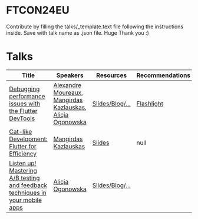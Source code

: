 # FTCON24EU


Contribute by filling the talks/_template.text file following the instructions inside. Save with talk name as .json file. Huge Thank you :)
# Talks


| Title | Speakers | Resources | Recommendations |
| ----- | -------- | --------- | --------------- |
| [Debugging performance issues with the Flutter DevTools]() | [Alexandre Moureaux](https://github.com/martin-bertele/ftcon24eu/blob/main/Speakers.md#alexandre-moureaux), [Mangirdas Kazlauskas](https://github.com/martin-bertele/ftcon24eu/blob/main/Speakers.md#mangirdas-kazlauskas), [Alicja Ogonowska](https://github.com/martin-bertele/ftcon24eu/blob/main/Speakers.md#alicja-ogonowska) | [Slides/Blog/...]() | [Flashlight](https://github.com/bamlab/flashlight) |
| [Cat-like Development: Flutter for Efficiency]() | [Mangirdas Kazlauskas](https://github.com/martin-bertele/ftcon24eu/blob/main/Speakers.md#mangirdas-kazlauskas) | [Slides](https://kazlauskas.dev/ldd/) | null |
| [Listen up! Mastering A/B testing and feedback techniques in your mobile apps]() | [Alicja Ogonowska](https://github.com/martin-bertele/ftcon24eu/blob/main/Speakers.md#alicja-ogonowska) | [Slides/Blog/...]() | []() |
